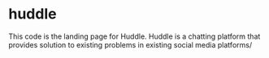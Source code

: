 # huddle
This code is the landing page for Huddle. Huddle is a chatting platform that provides solution to existing problems in existing social media platforms/
